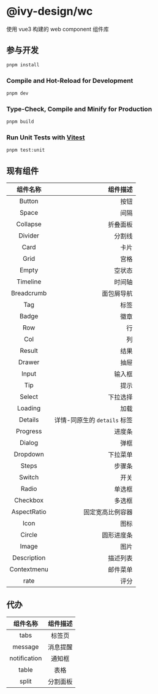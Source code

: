 # @ivy-design/wc

使用 vue3 构建的 web component 组件库

## 参与开发

```sh
pnpm install
```

### Compile and Hot-Reload for Development

```sh
pnpm dev
```

### Type-Check, Compile and Minify for Production

```sh
pnpm build
```

### Run Unit Tests with [Vitest](https://vitest.dev/)

```sh
pnpm test:unit
```

## 现有组件

|  组件名称   |                     组件描述 |
| :---------: | ---------------------------: |
|   Button    |                         按钮 |
|    Space    |                         间隔 |
|  Collapse   |                     折叠面板 |
|   Divider   |                       分割线 |
|    Card     |                         卡片 |
|    Grid     |                         宫格 |
|    Empty    |                       空状态 |
|  Timeline   |                       时间轴 |
| Breadcrumb  |                   面包屑导航 |
|     Tag     |                         标签 |
|    Badge    |                         徽章 |
|     Row     |                           行 |
|     Col     |                           列 |
|   Result    |                         结果 |
|   Drawer    |                         抽屉 |
|    Input    |                       输入框 |
|     Tip     |                         提示 |
|   Select    |                     下拉选择 |
|   Loading   |                         加载 |
|   Details   | 详情-同原生的 `details` 标签 |
|  Progress   |                       进度条 |
|   Dialog    |                         弹框 |
|  Dropdown   |                     下拉菜单 |
|    Steps    |                       步骤条 |
|   Switch    |                         开关 |
|    Radio    |                       单选框 |
|  Checkbox   |                       多选框 |
| AspectRatio |             固定宽高比例容器 |
|    Icon     |                         图标 |
|   Circle    |                   圆形进度条 |
|    Image    |                         图片 |
| Description |                     描述列表 |
| Contextmenu |                     邮件菜单 |
|    rate     |                         评分 |

## 代办

|   组件名称   | 组件描述 |
| :----------: | :------: |
|     tabs     |  标签页  |
|   message    | 消息提醒 |
| notification |  通知框  |
|    table     |   表格   |
|    split     | 分割面板 |
